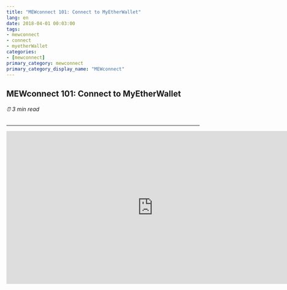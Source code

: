 ```yaml
---
title: "MEWconnect 101: Connect to MyEtherWallet"
lang: en
date: 2018-04-01 00:03:00
tags:
- mewconnect
- connect
- myetherWallet
categories:
- [mewconnect]
primary_category: mewconnect
primary_category_display_name: "MEWconnect"
---
```


## MEWconnect 101: Connect to MyEtherWallet
###### ⏰ 3 min read
***

<iframe width="763" height="400" src="https://www.youtube.com/embed/IuyfpsYTZrI" frameborder="0" allow="accelerometer; autoplay; encrypted-media; gyroscope; picture-in-picture" allowfullscreen></iframe>